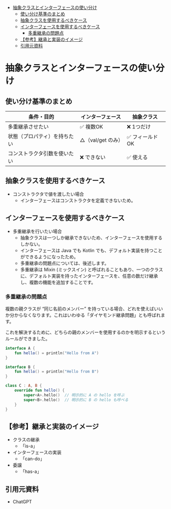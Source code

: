 - [抽象クラスとインターフェースの使い分け](#抽象クラスとインターフェースの使い分け)
  - [使い分け基準のまとめ](#使い分け基準のまとめ)
  - [抽象クラスを使用するべきケース](#抽象クラスを使用するべきケース)
  - [インターフェースを使用するべきケース](#インターフェースを使用するべきケース)
    - [多重継承の問題点](#多重継承の問題点)
  - [【参考】継承と実装のイメージ](#参考継承と実装のイメージ)
  - [引用元資料](#引用元資料)


# 抽象クラスとインターフェースの使い分け

## 使い分け基準のまとめ

| 条件・目的                               | インターフェース   | 抽象クラス             |
| ---------------------------------------- | ------------------ | ---------------------- |
| 多重継承させたい                         | ✅ 複数OK          | ❌ 1つだけ             |
| 状態（プロパティ）を持ちたい             | △（val/get のみ） | ✅ フィールドOK        |
| コンストラクタ引数を使いたい             | ❌ できない        | ✅ 使える              |


## 抽象クラスを使用するべきケース

- コンストラクタで値を渡したい場合
  - インターフェースはコンストラクタを定義できないため。


## インターフェースを使用するべきケース

- 多重継承を行いたい場合
  - 抽象クラスは一つしか継承できないため、インターフェースを使用するしかない。
  - インターフェースは Java でも Kotlin でも、デフォルト実装を持つことができるようになったため。
  - 多重継承の問題点については、後述します。
  - 多重継承は Mixin (ミックスイン) と呼ばれることもあり、一つのクラスに、デフォルト実装を持ったインターフェースを、任意の数だけ継承し、複数の機能を追加することです。


### 多重継承の問題点

複数の親クラスが “同じ名前のメンバー” を持っている場合、どれを使えばいいか分からなくなります。これはいわゆる「ダイヤモンド継承問題」とも呼ばれます。

これを解決するために、どちらの親のメンバーを使用するのかを明示するというルールができました。

```kotlin
interface A {
    fun hello() = println("Hello from A")
}

interface B {
    fun hello() = println("Hello from B")
}

class C : A, B {
    override fun hello() {
        super<A>.hello()  // 明示的に A の hello を呼ぶ
        super<B>.hello()  // 明示的に B の hello も呼べる
    }
}
```


## 【参考】継承と実装のイメージ

- クラスの継承
  - 「is-a」
- インターフェースの実装
  - 「can-do」
- 委譲
  - 「has-a」


## 引用元資料

- ChatGPT



